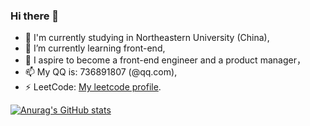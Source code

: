 ### Hi there 👋
- 🔭 I'm currently studying in Northeastern University (China),
- 🌱 I’m currently learning front-end,
- 💬 I aspire to become a front-end engineer and a product manager，
- 📫 My QQ is: 736891807 (@qq.com),
- ⚡ LeetCode: [My leetcode profile](https://leetcode.cn/u/ji-xie-4/).

[![Anurag's GitHub stats](https://github-readme-stats.vercel.app/api?username=Jye10032&show_icons=true&rank_icon=github&theme=transparent)](https://github.com/anuraghazra/github-readme-stats)

<!--
**Jye10032/Jye10032** is a ✨ _special_ ✨ repository because its `README.md` (this file) appears on your GitHub profile.

Here are some ideas to get you started:

- 🔭 I’m currently working on ...
- 🌱 I’m currently learning ...
- 👯 I’m looking to collaborate on ...
- 🤔 I’m looking for help with ...
- 💬 Ask me about ...
- 📫 How to reach me: ...
- 😄 Pronouns: ...
- ⚡ Fun fact: ...
-->
